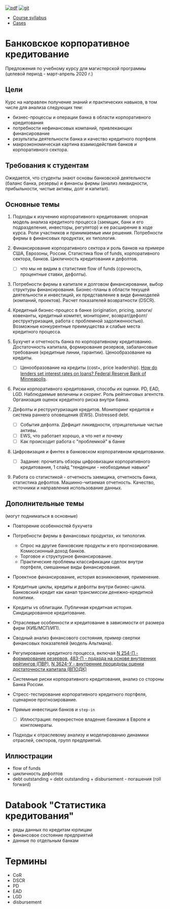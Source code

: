 [![pdf](https://img.shields.io/badge/download-pdf-blue.svg)](https://gitprint.com/epogrebnyak/notes-credit-risk/blob/master/README.md) [![git](https://img.shields.io/badge/github-edit-lightgrey.svg)](https://github.com/epogrebnyak/corporate-banking-course)


- [Course syllabus](https://epogrebnyak.github.io/corporate-banking-course/syllabus/index.html)
- [Cases](https://epogrebnyak.github.io/corporate-banking-course/mdbook/book/index.html)


Банковское корпоративное кредитование
=====================================

Предложения по учебному курсу для магистерской программы (целевой период - март-апрель 2020 г.)

## Цели

Курс на направлен получение знаний и практических навыков, в том числе для анализа следующих тем:

 - бизнес-процессы и операции банка в области корпоративного кредитования
 - потребности нефинансовых компаний, привлекающих финансирование
 - результаты деятельности банка и качество кредитного портфеля
 - макроэкономическая картина взаимодействия банков и корпоративного сектора.
 
## Требования к студентам  

Ожидается, что студенты знают основы банковской деятельности (баланс банка, резервы) и финансы фирмы (анализ ликвидности, прибыльности, чистые активы, долг и капитал).

## Основные темы 

1. Подходы к изучению корпоративного кредитования: опорная модель анализа кредитного процесса
   (заемщик, банк и его подразделения, инвесторы, регулятор) и ее расширение в ходе курса. 
   Роли участников и принимаемые ими решения. Потребности фирмы в финансовых продуктах, их типология.  

2. Финансирование корпоративного сектора и роль банков на примере США, Еврозоны, России.  Статистика flow of funds, корпоративного сектора, банков. Цикличность кредитования и дефолтов.

    - [ ] что мы не видим в статистике flow of funds (срочность, процентные ставки, дефолты).

3. Потребности фирмы в капитале и долговом финансировании, выбор структуры финансирования. Бизнес-планы в области текущей деятельности и инвестиций, их представление в виде финмоделей (компаний, проектов). Расчет показателей возвратности (DSCR). 

4. Кредитный бизнес-процесс в банке (origination, pricing, залоги/ ковенанты, кредитный комитет, мониторинг, возврат/дефолт/реструктуризация, работа с проблемной задолженностью). Возможные конкурентные преимущества и слабые места кредитного процесса. 

5. Бухучет и отчетность банка по  корпоративному кредитованию. Достаточность капитала, формирование резервов, забалансовые требования (кредитные линии, гарантии). Ценообразование на кредиты.

    - [ ] Ценообразование на кредиты (cost+, price leadership). [How do lenders set interest rates on loans? Federal Reserve Bank of Minneapolis](https://www.minneapolisfed.org/publications/community-dividend/how-do-lenders-set-interest-rates-on-loans).

6. Риски корпоративного кредитования, способы их оценки. PD, EAD, LGD. Наблюдаемые величины и скоринг. Роль рейтинговых агентств. Организация оценок кредитного риска внутри банка.  

7. Дефолты и реструктуризация кредитов. Мониторинг кредитов и система раннего оповещения (EWS). Distressed debt. 

    - [ ] События дефолта. Дефицит ликивдности, отрицательные чистые активы.
    - [ ] EWS, что работает хорошо, а что нет и почему
    - [ ] Как происходит работа с "проблемкой" в банке

8. Цифровизация и финтех в банковском корпоративном кредитовании. 

    - [ ] Задание: прочитать обзоры цифровизации корпоративного кредитования, 1 слайд "тенденции - необходимые навыки"

9. Работа со статистикой - отчетность заемщика, отчетность банка, статистика дефолтов. Машинно-читаемая отчетность. Качество, источники и направления использование данных. 

## Дополнительные темы

(могут подниматься в основные)

- Повторение особенностей бухучета

- Потребности фирмы в финансовых продуктах, их типология.

  - Спрос на другие банковские продукты и его прогнозирование. Комиссионный доход банков.
  - Торговое и структурное финансирование. 
  - Практические проблемы классификации сделок внутри портфеля, смешанные виды финансирования. 

- Проектное финансирование, история возникновения, применение. 

- Кредитные циклы, кредиты и дефолты внутри бизнес-цикла. Банковский кредит как канал трансмиссии денежно-кредитной политики. 

- Кредиты vs облигации. Публичная кредитная история. Синдицированное кредитование. 

- Отраслевые особенности и кредитование в зависимости от размера фирм (КИБ/МСП/ИП). 

- Сводный анализ финансового состояния, пример свертки финансовых показателей 
  (модель Альтмана).
    
-  Регулирование кредитного процесса, включая [N 254-П - формирование резервов](http://ivo.garant.ru/#/document/584458/paragraph/94409:0), [483-П - подхода на основе внутренних рейтингов (ПВР)](), [N 3624-У - внутренние процедуры оценки достаточности капитала (ВПОДК)]()

- Системные риски корпоративного кредитования, анализ со стороны Банка России.

- Стресс-тестирование корпоративного кредитного портфеля, сценарное прогнозирование. 

- Прямые инвестиции банков и `step-in` 

  - [ ] Иллюстрация: перекрестное владение банками в Европе и конгломераты.

- Подходы к отраслевому анализу и моделированию динамики отраслей, секторов, групп предприятий.


## Иллюстрации

- flow of funds
- цикличность дефолтов
- debt outstanding = debt outstanding + disbursement - погашения (roll forward)

# Databook "Статистика кредитования"

- ряды данных по кредитам юрлицам
- финансовое состояние предприятий
- данные по отдельным банкам

# Термины

- СoR
- DSCR
- PD
- EAD
- LGD
- disbursement